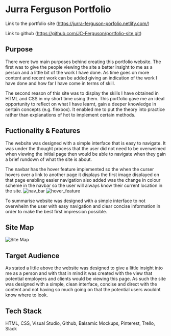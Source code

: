  # Jurra Ferguson Portfolio

 Link to the portfolio site (https://jurra-ferguson-porfolio.netlify.com/)

 Link to github (https://github.com/JC-Ferguson/portfolio-site.git)

 ## Purpose 
 There were two main purposes behind creating this portfolio website. The first was to give the people viewing the site a better insight to me as a person and a little bit of the work I have done. As time goes on more content and recent work can be added giving an indication of the work I have done and how far I have come in terms of skill.
 
 The second reason of this site was to display the skills I have obtained in HTML and CSS in my short time using them. This portfolio gave me an ideal opportunity to reflect on what I have learnt, gain a deeper knowledge in certain concepts (e.g. flexbox). It enabled me to put the theory into practice rather than explanations of hot to implement certain methods.

 ## Fuctionality & Features
 The website was designed with a simple interface that is easy to navigate. It was under the thought process that the user did not need to be overwelmed when viewing the initial page then would be able to navigate when they gain a brief rundown of what the site is about.

 The navbar has the hover feature implemented so the when the curser hovers over a link to another page it displays the first image displayed on that page enabling easier navigation also added was the change in colour scheme in the navbar so the user will always know their current location in the site.
 ![nav_bar](https://user-images.githubusercontent.com/54693311/65381804-9c80b380-dd3b-11e9-9e82-839ac8afd06a.JPG)
 ![hover_feature](https://user-images.githubusercontent.com/54693311/65381810-b621fb00-dd3b-11e9-961a-56c56f0681b6.JPG)

To summarise website was designed with a simple interface to not overwhelm the user with easy navigation and clear concise information in order to make the best first impression possible.

## Site Map
![Site Map](https://user-images.githubusercontent.com/54693311/65382306-719b5d00-dd45-11e9-9746-4e8ac450e923.JPG)

## Target Audience
As stated a little above the website was designed to give a little insight into me as a person and with that in mind it was created with the view that potential employers and clients would be viewing this page. As such the site was designed with a simple, clean interface, concise and direct with the content and not having so much going on that the potential users wouldnt know where to look.

## Tech Stack
HTML, CSS, Visual Studio, Github, Balsamic Mockups, Pinterest, Trello, Slack 
